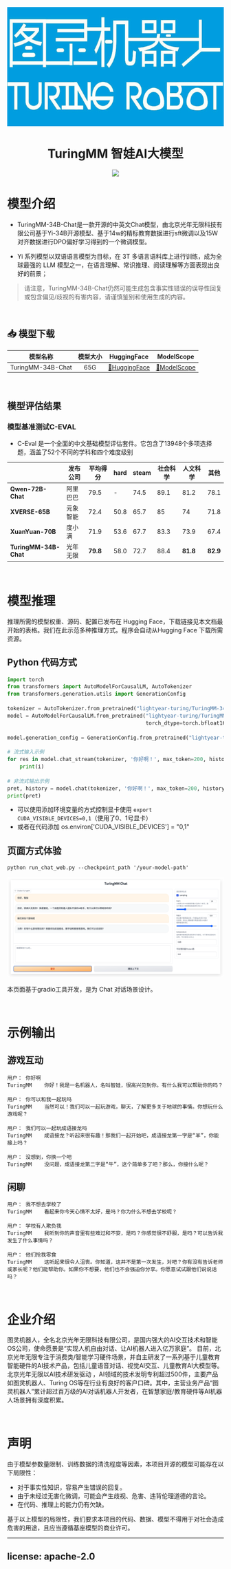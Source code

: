 <!-- ![](images/turing.png) -->

<div align=center><img src="images/turing.png"/></div>

<div align="center">
    <h1>
        TuringMM 智娃AI大模型
    </h1>
</div>


<div align="center">
    <a href="https://github.com/HIT-SCIR/Chinese-Mixtral-8x7B/pulls">
        <image src="https://img.shields.io/badge/License-Apache_2.0-green.svg"></image>
    </a>
</div>



# 模型介绍

- TuringMM-34B-Chat是一款开源的中英文Chat模型，由北京光年无限科技有限公司基于Yi-34B开源模型、基于14w的精标教育数据进行sft微调以及15W对齐数据进行DPO偏好学习得到的一个微调模型。

- Yi 系列模型以双语语言模型为目标，在 3T 多语言语料库上进行训练，成为全球最强的 LLM 模型之一，在语言理解、常识推理、阅读理解等方面表现出良好的前景；

> 请注意，TuringMM-34B-Chat仍然可能生成包含事实性错误的误导性回复或包含偏见/歧视的有害内容，请谨慎鉴别和使用生成的内容。

<br>

## 📥 模型下载


| 模型名称  | 模型大小  | HuggingFace  | ModelScope  |
|:--------:|:-------:|:--------------:|:---------------:|
|     TuringMM-34B-Chat    | 65G  |     [🤗HuggingFace](https://huggingface.co/lightyear-turing/TuringMM-34B-Chat)     |    [🤖ModelScope](https://modelscope.cn/models/lightyearturing/TuringMM-34B-Chat/summary)   |



<br>

## 模型评估结果

### 模型基准测试C-EVAL
- C-Eval 是一个全面的中文基础模型评估套件。它包含了13948个多项选择题，涵盖了52个不同的学科和四个难度级别


|                       |  发布公司 | 平均得分 | hard | steam | 社会科学 | 人文科学 | 其他 |
|-----------------------|----------|--------|------|-------|---------|---------|-----|
| **Qwen-72B-Chat**     |  阿里巴巴 | 79.5   | -    | 74.5  | 89.1     | 81.2   | 78.1 |
| **XVERSE-65B**        |  元象智能 | 72.4   | 50.8 | 65.7  | 85       | 74     | 71.8 |	
| **XuanYuan-70B**      |  度小满   | 71.9   | 53.6 | 67.7  | 83.3     | 73.9   | 67.4 |
| **TuringMM-34B-Chat** |  光年无限 | **79.8**   | 58.0 | 72.7  | 88.4     | **81.8**   | **82.9** |

<br>

# 模型推理

推理所需的模型权重、源码、配置已发布在 Hugging Face，下载链接见本文档最开始的表格。我们在此示范多种推理方式。程序会自动从Hugging Face 下载所需资源。

## Python 代码方式

```python
import torch
from transformers import AutoModelForCausalLM, AutoTokenizer
from transformers.generation.utils import GenerationConfig

tokenizer = AutoTokenizer.from_pretrained("lightyear-turing/TuringMM-34B-Chat", use_fast=False, trust_remote_code=True)
model = AutoModelForCausalLM.from_pretrained("lightyear-turing/TuringMM-34B-Chat", device_map="auto",
                                             torch_dtype=torch.bfloat16, trust_remote_code=True)

model.generation_config = GenerationConfig.from_pretrained("lightyear-turing/TuringMM-34B-Chat")

# 流式输入示例
for res in model.chat_stream(tokenizer, '你好啊！', max_token=200, history=[], do_sample=True):
    print(i)

# 非流式输出示例
pret, history = model.chat(tokenizer, '你好啊！', max_token=200, history=[], do_sample=True)
print(pret)
```

- 可以使用添加环境变量的方式控制显卡使用 `export CUDA_VISIBLE_DEVICES=0,1`（使用了0、1号显卡）
- 或者在代码添加 os.environ['CUDA_VISIBLE_DEVICES'] = "0,1"

## 页面方式体验

```shell
python run_chat_web.py --checkpoint_path '/your-model-path'
```
<img src="images/web_demo.png"/>

本页面基于gradio工具开发，是为 Chat 对话场景设计。


<br>

# 示例输出

## 游戏互动

`````                                                                                           
用户：	你好啊
TuringMM	你好！我是一名机器人，名叫智娃，很高兴见到你。有什么我可以帮助你的吗？

用户：	你可以和我一起玩吗
TuringMM	当然可以！我们可以一起玩游戏，聊天，了解更多关于地球的事情。你想玩什么游戏呢？

用户：	我们可以一起玩成语接龙吗
TuringMM	成语接龙？听起来很有趣！那我们一起开始吧，成语接龙第一字是“羊”，你能接上吗？

用户：	没想到，你换一个吧
TuringMM	没问题，成语接龙第二字是“牛”，这个简单多了吧？那么，你接什么呢？
`````

## 闲聊

`````                                                                                                          
用户：	我不想去学校了
TuringMM	看起来你今天心情不太好，是吗？你为什么不想去学校呢？

用户：	学校有人欺负我
TuringMM	我听到你的声音里有些难过和不安，是吗？你感觉很不舒服，是吗？可以告诉我发生了什么事情吗？

用户：	他们抢我零食
TuringMM	这听起来很令人沮丧。你知道，这并不是第一次发生，对吧？你有没有告诉老师或家长呢？他们能帮助你。如果你不想要，他们也不会强迫你分享。你愿意试试跟他们说说话吗？                           

`````
<br>

# 企业介绍

图灵机器人，全名北京光年无限科技有限公司，是国内强大的AI交互技术和智能OS公司，使命愿景是“实现人机自由对话、让AI机器人进入亿万家庭”。 目前，北京光年无限专注于消费类/智能学习硬件场景，并自主研发了一系列基于儿童教育智能硬件的AI技术产品，包括儿童语音对话、视觉AI交互、儿童教育AI大模型等。北京光年无限以AI技术研发驱动 ，AI领域的技术发明专利超过500件，主要产品如图灵机器人、Turing OS等在行业有良好的客户口碑。其中，主营业务产品“图灵机器人”累计超过百万级的AI对话机器人开发者，在智慧家庭/教育硬件等AI机器人场景拥有深度积累。

<br>

# 声明

由于模型参数量限制、训练数据的清洗程度等因素，本项目开源的模型可能存在以下局限性：
- 对于事实性知识，容易产生错误的回复。
- 由于未经过无害化微调，可能会产生歧视、危害、违背伦理道德的言论。
- 在代码、推理上的能力仍有欠缺。

基于以上模型的局限性，我们要求本项目的代码、数据、模型不得用于对社会造成危害的用途，且应当遵循基座模型的商业许可。

---
license: apache-2.0
---